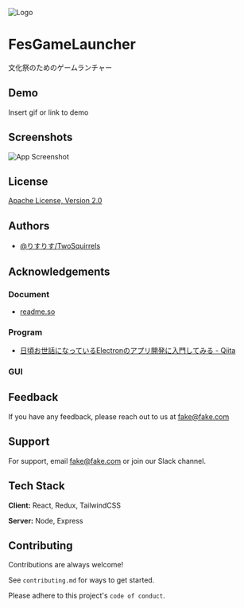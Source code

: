 
![Logo](https://dev-to-uploads.s3.amazonaws.com/uploads/articles/th5xamgrr6se0x5ro4g6.png)

# FesGameLauncher

文化祭のためのゲームランチャー


## Demo

Insert gif or link to demo

  
## Screenshots

![App Screenshot](https://via.placeholder.com/468x300?text=App+Screenshot+Here)

  
## License

[Apache License, Version 2.0](/LICENSE)
<!--
  
## Usage/Examples

```javascript
import Component from 'my-project'

function App() {
  return <Component />
}
```

  
## Features

- Light/dark mode toggle
- Live previews
- Fullscreen mode
- Cross platform

  
## FAQ

#### Question 1

Answer 1

#### Question 2

Answer 2
-->
  
## Authors

- [@りすりす/TwoSquirrels](https://github.com/TwoSquirrels)

  
## Acknowledgements

  
### Document

- [readme.so](https://readme.so/)

  
### Program

- [日頃お世話になっているElectronのアプリ開発に入門してみる - Qiita](https://qiita.com/y-tsutsu/items/179717ecbdcc27509e5a)

  
### GUI


  
## Feedback

If you have any feedback, please reach out to us at fake@fake.com

  
## Support

For support, email fake@fake.com or join our Slack channel.

  
## Tech Stack

**Client:** React, Redux, TailwindCSS

**Server:** Node, Express

  
## Contributing

Contributions are always welcome!

See `contributing.md` for ways to get started.

Please adhere to this project's `code of conduct`.

  

